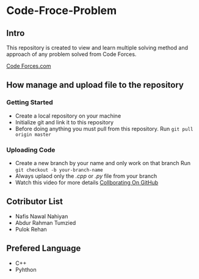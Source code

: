 # Code-Froce-Problem

## Intro ##

This repository is created to view and learn multiple solving method and approach of any problem solved from Code Forces. 

[Code Forces.com](https://codeforces.com/problemset "Code Forces.com")

## How manage and upload file to the repository #

### Getting Started ###

- Create a local repository on your machine 
- Initialize git and link it to this repository 
- Before doing anything you must pull from this
  repository. 
  Run `git pull origin master`
  
### Uploading Code ###

- Create a new branch by your name and only work on that branch
  Run `git checkout -b your-branch-name`
- Always uplaod only the *.cpp* or *.py* file from your branch 
- Watch this video for more details [Collborating On GitHub](https://www.youtube.com/watch?v=4UTSEKzsSvM "Collborating On GitHub")

  
## Cotributor List ##

- Nafis Nawal Nahiyan 
- Abdur Rahman Tumzied 
- Pulok Rehan 


## Prefered Language ##

- C++ 
- Pyhthon 




